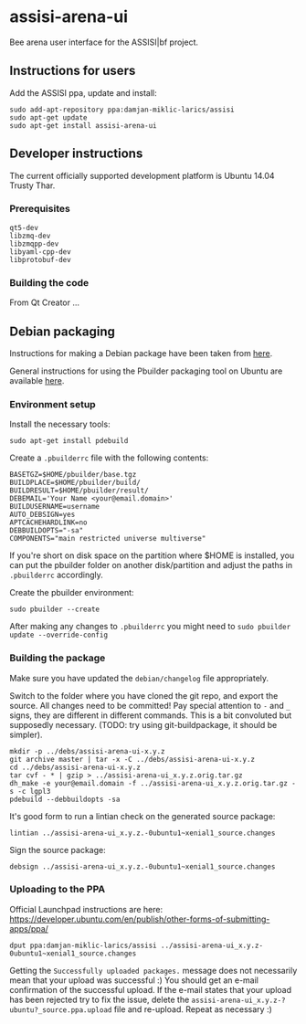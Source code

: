 # assisi-arena-ui #

Bee arena user interface for the ASSISI|bf project.

## Instructions for users ##


Add the ASSISI ppa, update and install:

```
sudo add-apt-repository ppa:damjan-miklic-larics/assisi
sudo apt-get update
sudo apt-get install assisi-arena-ui
```

## Developer instructions ##

The current officially supported development platform is Ubuntu 14.04 Trusty Thar. 

### Prerequisites ###


```
qt5-dev
libzmq-dev
libzmqpp-dev
libyaml-cpp-dev
libprotobuf-dev
```

### Building the code ###

From Qt Creator ...

## Debian packaging ##


Instructions for making a Debian package have been taken from [here](https://bhavyanshu.me/how-to-make-debian-packages-for-qt-c-based-applications/11/10/2014).

General instructions for using the Pbuilder packaging tool on Ubuntu are available [here](https://wiki.ubuntu.com/PbuilderHowto).

### Environment setup ###


Install the necessary tools:

```
sudo apt-get install pdebuild
```

Create a `.pbuilderrc` file with the following contents:

```
BASETGZ=$HOME/pbuilder/base.tgz
BUILDPLACE=$HOME/pbuilder/build/
BUILDRESULT=$HOME/pbuilder/result/
DEBEMAIL='Your Name <your@email.domain>'
BUILDUSERNAME=username
AUTO_DEBSIGN=yes
APTCACHEHARDLINK=no
DEBBUILDOPTS="-sa"
COMPONENTS="main restricted universe multiverse"
```

If you're short on disk space on the partition where $HOME is installed, you can put the pbuilder folder on another disk/partition and adjust the paths in `.pbuilderrc` accordingly.

Create the pbuilder environment:

```
sudo pbuilder --create
```

After making any changes to `.pbuilderrc` you might need to `sudo pbuilder update --override-config`

### Building the package ###

Make sure you have updated the `debian/changelog` file appropriately.

Switch to the folder where you have cloned the git repo, and export the source. All changes need to be committed! Pay special attention to `-` and `_` signs, they are different in different commands. This is a bit convoluted but supposedly necessary. (TODO: try using git-buildpackage, it should be simpler).

```
mkdir -p ../debs/assisi-arena-ui-x.y.z
git archive master | tar -x -C ../debs/assisi-arena-ui-x.y.z
cd ../debs/assisi-arena-ui-x.y.z
tar cvf - * | gzip > ../assisi-arena-ui_x.y.z.orig.tar.gz
dh_make -e your@email.domain -f ../assisi-arena-ui_x.y.z.orig.tar.gz -s -c lgpl3
pdebuild --debbuildopts -sa
```

It's good form to run a lintian check on the generated source package:

```
lintian ../assisi-arena-ui_x.y.z.-0ubuntu1~xenial1_source.changes
```

Sign the source package:
```
debsign ../assisi-arena-ui_x.y.z.-0ubuntu1~xenial1_source.changes
```

### Uploading to the PPA ###

Official Launchpad instructions are here: https://developer.ubuntu.com/en/publish/other-forms-of-submitting-apps/ppa/

```
dput ppa:damjan-miklic-larics/assisi ../assisi-arena-ui_x.y.z-0ubuntu1~xenial1_source.changes
```

Getting the `Successfully uploaded packages.` message does not necessarily mean that your upload was successful :) You should get an e-mail confirmation of the successful upload. If the e-mail states that your upload has been rejected try to fix the issue, delete the `assisi-arena-ui_x.y.z-?ubuntu?_source.ppa.upload` file and re-upload. Repeat as necessary :)